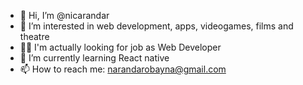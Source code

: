 - 👋 Hi, I’m @nicarandar
- 👀 I’m interested in web development, apps, videogames, films and theatre
- 👨‍💻 I'm actually looking for job as Web Developer
- 🌱 I’m currently learning React native
- 📫 How to reach me: narandarobayna@gmail.com

<!---
nicarandar/nicarandar is a ✨ special ✨ repository because its `README.md` (this file) appears on your GitHub profile.
You can click the Preview link to take a look at your changes.
--->
